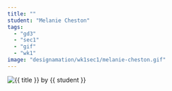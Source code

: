 ```yaml
---
title: ""
student: "Melanie Cheston"
tags:
  - "gd3"
  - "sec1"
  - "gif"
  - "wk1"
image: "designamation/wk1sec1/melanie-cheston.gif"
---
```


<img src="{{urls.media}}/{{ image }}" alt="{{ title }}"/>
by {{ student }}


